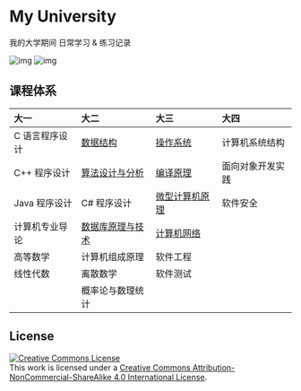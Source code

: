 # My University

我的大学期间 日常学习 & 练习记录

![img](https://img.shields.io/badge/Language-C-blue.svg?style=flat-square)
![img](https://img.shields.io/badge/Language-C%2B%2B-blue.svg?style=flat-square)

## 课程体系

|大一|大二|大三|大四|
|:-|:-|:-|:-|
| C 语言程序设计| [数据结构](./Data-Structure/)| [操作系统](./Operating-System/)| 计算机系统结构|
| C++ 程序设计| [算法设计与分析](./Algorithm-Design-and-Analysis/)| [编译原理](./Principles-of-Compiling/)| 面向对象开发实践|
| Java 程序设计| C# 程序设计| [微型计算机原理](./Principles-of-Microcomputer/)| 软件安全|
| 计算机专业导论| [数据库原理与技术](./Principles-of-Database/)| [计算机网络](./Computer-Network/)||
| 高等数学| 计算机组成原理| 软件工程||
| 线性代数| 离散数学| 软件测试||
|| 概率论与数理统计|||

## License

<a rel="license" href="http://creativecommons.org/licenses/by-nc-sa/4.0/"><img alt="Creative Commons License" style="border-width:0" src="https://i.creativecommons.org/l/by-nc-sa/4.0/88x31.png" /></a><br />
This work is licensed under a <a rel="license" href="http://creativecommons.org/licenses/by-nc-sa/4.0/">Creative Commons Attribution-NonCommercial-ShareAlike 4.0 International License</a>.
